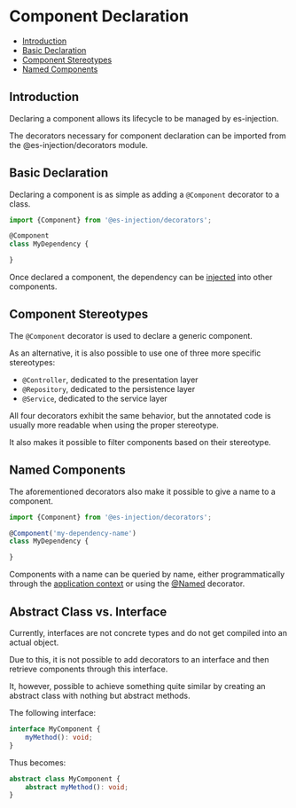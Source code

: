 # Component Declaration

- [Introduction](#introduction)
- [Basic Declaration](#basic-declaration)
- [Component Stereotypes](#component-stereotypes)
- [Named Components](#named-components)

## Introduction

Declaring a component allows its lifecycle to be managed by es-injection.

The decorators necessary for component declaration can be imported from the @es-injection/decorators module.

## Basic Declaration

Declaring a component is as simple as adding a `@Component` decorator to a class.

```typescript
import {Component} from '@es-injection/decorators';

@Component
class MyDependency {

}
```

Once declared a component, the dependency can be [injected](component-injection.md) into other components.

## Component Stereotypes

The `@Component` decorator is used to declare a generic component.

As an alternative, it is also possible to use one of three more specific stereotypes:

- `@Controller`, dedicated to the presentation layer
- `@Repository`, dedicated to the persistence layer
- `@Service`, dedicated to the service layer

All four decorators exhibit the same behavior, but the annotated code is usually more readable when using the proper
stereotype.

It also makes it possible to filter components based on their stereotype.

## Named Components

The aforementioned decorators also make it possible to give a name to a component.

```typescript
import {Component} from '@es-injection/decorators';

@Component('my-dependency-name')
class MyDependency {

}
```

Components with a name can be queried by name, either programmatically through the
[application context](application-context.md) or using the [@Named](component-injection.md#named-dependencies)
decorator.

## Abstract Class vs. Interface

Currently, interfaces are not concrete types and do not get compiled into an actual object.

Due to this, it is not possible to add decorators to an interface and then retrieve components through this interface.

It, however, possible to achieve something quite similar by creating an abstract class with nothing but abstract
methods.

The following interface:

```typescript
interface MyComponent {
    myMethod(): void;
}
```

Thus becomes:

```typescript
abstract class MyComponent {
    abstract myMethod(): void;
}
```
